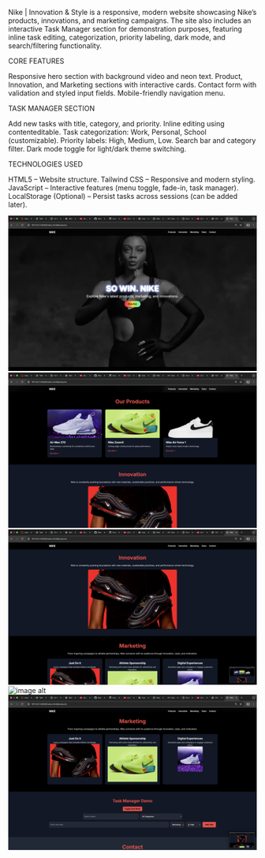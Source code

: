Nike | Innovation & Style is a responsive, modern website showcasing Nike’s products, innovations, and marketing campaigns.
The site also includes an interactive Task Manager section for demonstration purposes, featuring inline task editing, categorization, priority labeling, dark mode, and search/filtering functionality.

CORE FEATURES

Responsive hero section with background video and neon text.
Product, Innovation, and Marketing sections with interactive cards.
Contact form with validation and styled input fields.
Mobile-friendly navigation menu.

TASK MANAGER SECTION

Add new tasks with title, category, and priority.
Inline editing using contenteditable.
Task categorization: Work, Personal, School (customizable).
Priority labels: High, Medium, Low.
Search bar and category filter.
Dark mode toggle for light/dark theme switching.

TECHNOLOGIES USED

HTML5 – Website structure.
Tailwind CSS – Responsive and modern styling.
JavaScript – Interactive features (menu toggle, fade-in, task manager).
LocalStorage (Optional) – Persist tasks across sessions (can be added later).

![image alt](https://github.com/buyinzadiana-bot/WEEK-TWO-ASSIGNMENT/blob/0d9fb36f6307c65222d929159e3b08ae331d54fc/Screenshot%202025-09-21%20at%2016.29.22.png)
![image alt](https://github.com/buyinzadiana-bot/WEEK-TWO-ASSIGNMENT/blob/d4f26937bf99107105d5c288ba0e17f94d89d5a6/Screenshot%202025-09-21%20at%2016.29.35.png)
![image alt](https://github.com/buyinzadiana-bot/WEEK-TWO-ASSIGNMENT/blob/2887a3871840b60b3bfbfb68426a9de7e6ea499f/Screenshot%202025-09-21%20at%2016.29.40.png)
![image alt](https://github.com/buyinzadiana-bot/WEEK-TWO-ASSIGNMENT#:~:text=5%20hours%20ago-,Screenshot%202025%2D09%2D21%20at%2016.29.22.png,-Add%20files%20via)
![image alt](https://github.com/buyinzadiana-bot/WEEK-TWO-ASSIGNMENT/blob/11e03526b3dad48e9d49d05d962595bf86f46d9d/Screenshot%202025-09-21%20at%2016.29.46.png)
